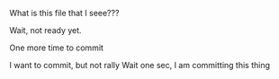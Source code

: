 What is this file that I seee???

Wait, not ready yet.

One more time to commit

I want to commit, but not rally
Wait one sec, I am committing this thing